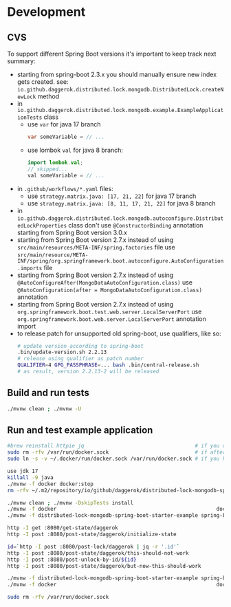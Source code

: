 # Development

## CVS

To support different Spring Boot versions it's important to keep track next summary:
* starting from spring-boot 2.3.x you should manually ensure new index gets created.
  see: `io.github.daggerok.distributed.lock.mongodb.DistributedLock.createNewLock` method
* in `io.github.daggerok.distributed.lock.mongodb.example.ExampleApplicationTests` class
  * use `var` for java 17 branch
    ```java
    var someVariable = // ...
    ```
  * use lombok `val` for java 8 branch:
    ```java
    import lombok.val;
    // skipped...
    val someVariable = // ...
    ```
* in `.github/workflows/*.yaml` files:
  * use `strategy.matrix.java: [17, 21, 22]` for java 17 branch
  * use `strategy.matrix.java: [8, 11, 17, 21, 22]` for java 8 branch
* in `io.github.daggerok.distributed.lock.mongodb.autoconfigure.DistributedLockProperties` class
  don't use `@ConstructorBinding` annotation starting from Spring Boot version 3.0.x
* starting from Spring Boot version 2.7.x instead of using `src/main/resources/META-INF/spring.factories` file
  use `src/main/resource/META-INF/spring/org.springframework.boot.autoconfigure.AutoConfiguration.imports` file
* starting from Spring Boot version 2.7.x instead of using `@AutoConfigureAfter(MongoDataAutoConfiguration.class)`
  use `@AutoConfiguration(after = MongoDataAutoConfiguration.class)` annotation
* starting from Spring Boot version 2.7.x instead of using `org.springframework.boot.test.web.server.LocalServerPort`
  use `org.springframework.boot.web.server.LocalServerPort` annotation import
* to release patch for unsupported old spring-boot, use qualifiers, like so:
  ```bash
  # update version according to spring-boot
  .bin/update-version.sh 2.2.13
  # release using qualifier as patch number
  QUALIFIER=4 GPG_PASSPHRASE=... bash .bin/central-release.sh
  # as result, version 2.2.13-2 will be released
  ```

## Build and run tests

```bash
./mvnw clean ; ./mvnw -U
```

## Run and test example application

```bash
#brew reinstall httpie jq                                    # if you don't have httpie / jq installed
sudo rm -rfv /var/run/docker.sock                            # if after all you cannot start a docker
sudo ln -s -v ~/.docker/run/docker.sock /var/run/docker.sock # if you have maven run docker testcontainers problems

use jdk 17
killall -9 java
./mvnw -f docker docker:stop
rm -rfv ~/.m2/repository/io/github/daggerok/distributed-lock-mongodb-spring-boot-starter

./mvnw clean ; ./mvnw -DskipTests install
./mvnw -f docker                                                    docker:start
./mvnw -f distributed-lock-mongodb-spring-boot-starter-example spring-boot:start

http -I get :8080/get-state/daggerok
http -I post :8080/post-state/daggerok/initialize-state

id=`http -I post :8080/post-lock/daggerok | jq -r '.id'`
http -I post :8080/post-state/daggerok/this-should-not-work
http -I post :8080/post-unlock-by-id/${id}
http -I post :8080/post-state/daggerok/but-now-this-should-work

./mvnw -f distributed-lock-mongodb-spring-boot-starter-example spring-boot:stop
./mvnw -f docker                                                    docker:stop

sudo rm -rfv /var/run/docker.sock
```

